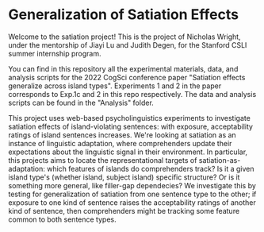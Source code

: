 # Generalization of Satiation Effects


Welcome to the satiation project! This is the project of Nicholas Wright, under the mentorship of Jiayi Lu and Judith Degen, for the Stanford CSLI summer internship program.

You can find in this repository all the experimental materials, data, and analysis scripts for the 2022 CogSci conference paper "Satiation effects generalize across island types". Experiments 1 and 2 in the paper corresponds to Exp.1c and 2 in this repo respectively. The data and analysis scripts can be found in the "Analysis" folder.

This project uses web-based psycholinguistics experiments to investigate satiation effects of island-violating sentences: with exposure, acceptability ratings of island sentences increases. We're looking at satiation as an instance of linguistic adaptation, where comprehenders update their expectations about the linguistic signal in their environment. In particular, this projects aims to locate the representational targets of satiation-as-adaptation: which features of islands do comprehenders track? Is it a given island type's (whether island, subject island) specific structure? Or is it something more general, like filler-gap dependecies? We investigate this by testing for generalization of satiation from one sentence type to the other; if exposure to one kind of sentence raises the acceptability ratings of another kind of sentence, then comprehenders might be tracking some feature common to both sentence types.

